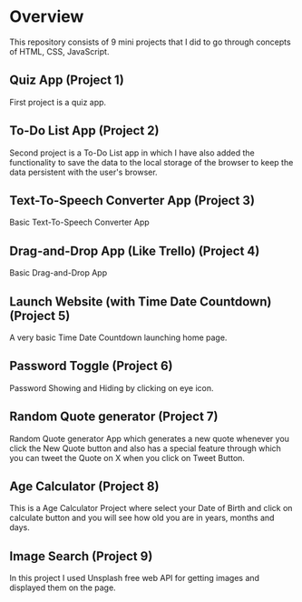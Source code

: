 # Overview

This repository consists of 9 mini projects that I did to go through concepts of HTML, CSS, JavaScript.

## Quiz App (Project 1)

First project is a quiz app.

## To-Do List App (Project 2)

Second project is a To-Do List app in which I have also added the functionality to save the data to the local storage of the browser to keep the data persistent with the user's browser.

## Text-To-Speech Converter App (Project 3)

Basic Text-To-Speech Converter App

## Drag-and-Drop App (Like Trello) (Project 4)

Basic Drag-and-Drop App

## Launch Website (with Time Date Countdown) (Project 5)

A very basic Time Date Countdown launching home page.

## Password Toggle (Project 6)

Password Showing and Hiding by clicking on eye icon.

## Random Quote generator (Project 7)

Random Quote generator App which generates a new quote whenever you click the New Quote button and also has a special feature through which you can tweet the Quote on X when you click on Tweet Button.

## Age Calculator (Project 8)

This is a Age Calculator Project where select your Date of Birth and click on calculate button and you will see how old you are in years, months and days.

## Image Search (Project 9)

In this project I used Unsplash free web API for getting images and displayed them on the page.
